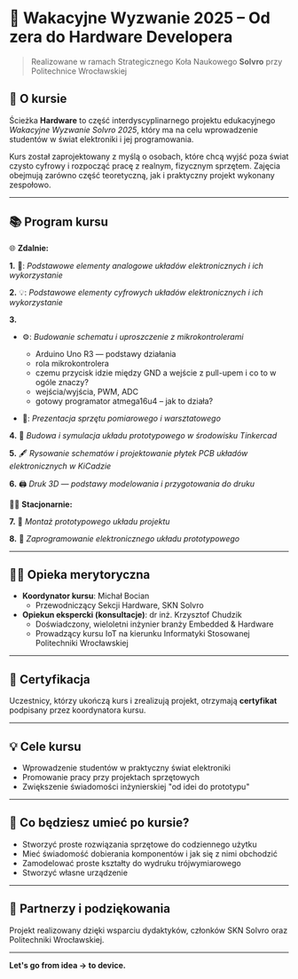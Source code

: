# 🔧 Wakacyjne Wyzwanie 2025 – Od zera do Hardware Developera

> Realizowane w ramach Strategicznego Koła Naukowego **Solvro** przy Politechnice Wrocławskiej  

## 📌 O kursie

Ścieżka **Hardware** to część interdyscyplinarnego projektu edukacyjnego _Wakacyjne Wyzwanie Solvro 2025_, który ma na celu wprowadzenie studentów w świat elektroniki i jej programowania.

Kurs został zaprojektowany z myślą o osobach, które chcą wyjść poza świat czysto cyfrowy i rozpocząć pracę z realnym, fizycznym sprzętem. Zajęcia obejmują zarówno część teoretyczną, jak i praktyczny projekt wykonany zespołowo.

---

## 📚 Program kursu 

🌐 __Zdalnie:__

**1.** 🔧: *Podstawowe elementy analogowe układów elektronicznych i ich wykorzystanie*  

**2.** 💡: *Podstawowe elementy cyfrowych układów elektronicznych i ich wykorzystanie*  

**3.**
- ⚙️: *Budowanie schematu i uproszczenie z mikrokontrolerami*  
  - Arduino Uno R3 — podstawy działania  
  - rola mikrokontrolera  
  - czemu przycisk idzie między GND a wejście z pull-upem i co to w ogóle znaczy?  
  - wejścia/wyjścia, PWM, ADC  
  - gotowy programator atmega16u4 – jak to działa?  

- 🧪: *Prezentacja sprzętu pomiarowego i warsztatowego*  

**4.** 🧰 *Budowa i symulacja układu prototypowego w środowisku Tinkercad*  

**5.** 🖋️ *Rysowanie schematów i projektowanie płytek PCB układów elektronicznych w KiCadzie*  

**6.** 🖨️ *Druk 3D — podstawy modelowania i przygotowania do druku*  


👨‍🔧 __Stacjonarnie:__

**7.** 🔩 *Montaż prototypowego układu projektu*  

**8.** 💾 *Zaprogramowanie elektronicznego układu prototypowego*  


---

## 👨‍🏫 Opieka merytoryczna

- **Koordynator kursu**: Michał Bocian  
  - Przewodniczący Sekcji Hardware, SKN Solvro  
- **Opiekun ekspercki (konsultacje)**: dr inż. Krzysztof Chudzik
  - Doświadczony, wieloletni inżynier branży Embedded & Hardware
  - Prowadzący kursu IoT na kierunku Informatyki Stosowanej Politechniki Wrocławskiej

---

## 📄 Certyfikacja

Uczestnicy, którzy ukończą kurs i zrealizują projekt, otrzymają **certyfikat** podpisany przez koordynatora kursu.


---

## 💡 Cele kursu

- Wprowadzenie studentów w praktyczny świat elektroniki
- Promowanie pracy przy projektach sprzętowych
- Zwiększenie świadomości inżynierskiej "od idei do prototypu"

---
## 🧠 Co będziesz umieć po kursie?

- Stworzyć proste rozwiązania sprzętowe do codziennego użytku
- Mieć świadomość dobierania komponentów i jak się z nimi obchodzić
- Zamodelować proste kształty do wydruku trójwymiarowego
- Stworzyć własne urządzenie

---

## 🤝 Partnerzy i podziękowania

Projekt realizowany dzięki wsparciu dydaktyków, członków SKN Solvro oraz Politechniki Wrocławskiej.

---

**Let's go from idea → to device.**
